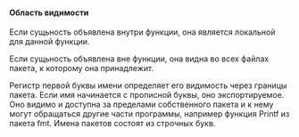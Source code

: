 #### Область видимости

Если сущьность объявлена внутри функции, она является локальной
для данной функции.

Если сущьность объявлена вне функции, она видна во всех файлах пакета,
к которому она принадлежит.

Регистр первой буквы имени определяет его видимость через границы пакета.
Если имя начинается с прописной буквы, оно экспортируемое.
Оно видимо и доступна за пределами собственного пакета
и к нему могут обращаться другие части программы, например функция Printf из пакета fmt.
Имена пакетов состоят из строчных букв.